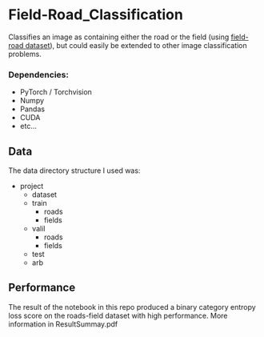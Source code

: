 # Field-Road_Classification

Classifies an image as containing either the road or the field (using  <a href="https://drive.google.com/file/d/1pOKhKzIs6-oXv3SlKrzs0ItHI34adJsT/view">field-road dataset</a>), but could easily be extended to other image classification problems.

### Dependencies:
- PyTorch / Torchvision
- Numpy
- Pandas
- CUDA
- etc... 
## Data

The data directory structure I used was:

* project
  * dataset
  * train
    * roads
    * fields
  * valil
    * roads
    * fields
  * test
  * arb


## Performance
The result of the notebook in this repo produced a binary category entropy loss score on the roads-field dataset with high performance. More information in ResultSummay.pdf

